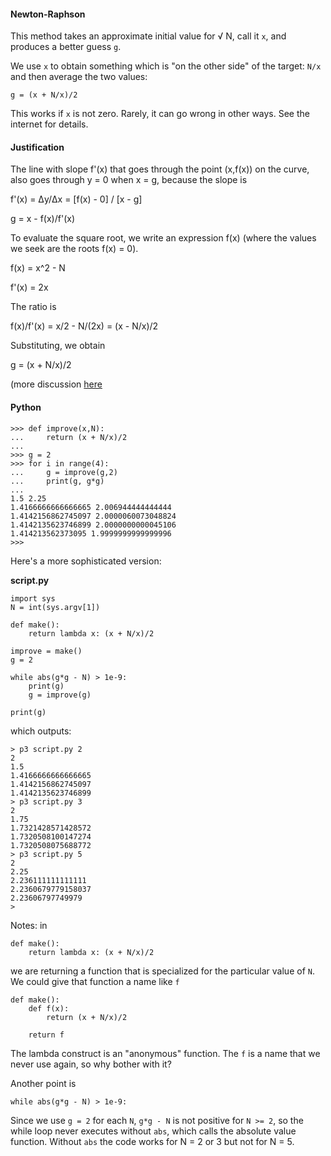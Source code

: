 #### Newton-Raphson

This method takes an approximate initial value for  &radic; N, call it `x`, and produces a better guess `g`.

We use `x` to obtain something which is "on the other side" of the target:  `N/x` and then average the two values:

```
g = (x + N/x)/2
```

This works if `x` is not zero.  Rarely, it can go wrong in other ways.  See the internet for details.

#### Justification

The line with slope f'(x) that goes through the point (x,f(x)) on the curve, also goes through y = 0 when x = g, because the slope is 

f'(x) = &Delta;y/&Delta;x = [f(x) - 0] / [x - g]

g = x - f(x)/f'(x)

To evaluate the square root, we write an expression f(x) (where the values we seek are the roots f(x) = 0).

f(x) = x^2 - N

f'(x) = 2x

The ratio is 

f(x)/f'(x) = x/2 - N/(2x) = (x - N/x)/2

Substituting, we obtain

g = (x + N/x)/2

(more discussion [here](../pdf/Newton.pdf)
 
#### Python

```
>>> def improve(x,N):
...     return (x + N/x)/2
... 
>>> g = 2
>>> for i in range(4):
...     g = improve(g,2)
...     print(g, g*g)
... 
1.5 2.25
1.4166666666666665 2.006944444444444
1.4142156862745097 2.0000060073048824
1.4142135623746899 2.0000000000045106
1.414213562373095 1.9999999999999996
>>>
```

Here's a more sophisticated version:

**script.py**

```
import sys
N = int(sys.argv[1])

def make():
    return lambda x: (x + N/x)/2

improve = make()
g = 2

while abs(g*g - N) > 1e-9:
    print(g)
    g = improve(g)

print(g)
```

which outputs:

```
> p3 script.py 2
2
1.5
1.4166666666666665
1.4142156862745097
1.4142135623746899
> p3 script.py 3
2
1.75
1.7321428571428572
1.7320508100147274
1.7320508075688772
> p3 script.py 5
2
2.25
2.236111111111111
2.2360679779158037
2.23606797749979
>
```

Notes:  in

```
def make():
    return lambda x: (x + N/x)/2
```

we are returning a function that is specialized for the particular value of `N`.  We could give that function a name like `f`

```
def make():
    def f(x):
        return (x + N/x)/2
        
    return f
```

The lambda construct is an "anonymous" function.  The `f` is a name that we never use again, so why bother with it?

Another point is

```
while abs(g*g - N) > 1e-9:
```

Since we use `g = 2` for each `N`, `g*g - N` is not positive for `N >= 2`, so the while loop never executes without `abs`, which calls the absolute value function.  Without `abs` the code works for N = 2 or 3 but not for N = 5.
